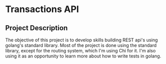# Transactions API

## Project Description

The objective of this project is to develop skills building REST api's using golang's standard library.
Most of the project is done using the standard library, except for the routing system, which I'm using Chi for it.
I'm also using it as an opportunity to learn more about how to write tests in golang.
